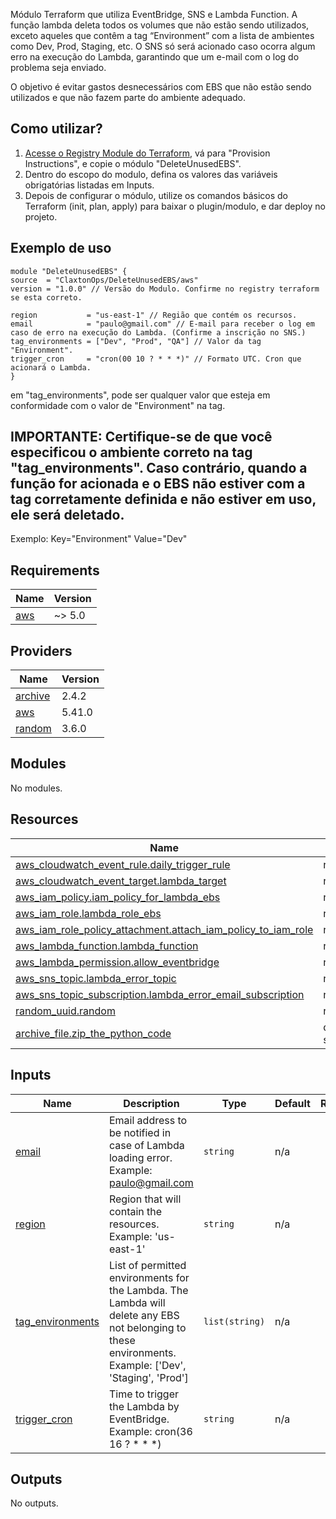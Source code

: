 Módulo Terraform que utiliza EventBridge, SNS e Lambda Function. A função lambda deleta todos os volumes que não estão sendo utilizados, exceto aqueles que contêm a tag “Environment” com a lista de ambientes como Dev, Prod, Staging, etc. O SNS só será acionado caso ocorra algum erro na execução do Lambda, garantindo que um e-mail com o log do problema seja enviado.

O objetivo é evitar gastos desnecessários com EBS que não estão sendo utilizados e que não fazem parte do ambiente adequado.

## Como utilizar?

1. [Acesse o Registry Module do Terraform](https://registry.terraform.io/modules/ClaxtonOps/DeleteUnusedEBS/aws/latest), vá para "Provision Instructions", e copie o módulo "DeleteUnusedEBS".
2. Dentro do escopo do modulo, defina os valores das variáveis obrigatórias listadas em Inputs.
3. Depois de configurar o módulo, utilize os comandos básicos do Terraform (init, plan, apply) para baixar o plugin/modulo, e dar deploy no projeto.

## Exemplo de uso
```
module "DeleteUnusedEBS" {
source  = "ClaxtonOps/DeleteUnusedEBS/aws"
version = "1.0.0" // Versão do Modulo. Confirme no registry terraform se esta correto.

region           = "us-east-1" // Região que contém os recursos.
email            = "paulo@gmail.com" // E-mail para receber o log em caso de erro na execução do Lambda. (Confirme a inscrição no SNS.)
tag_environments = ["Dev", "Prod", "QA"] // Valor da tag "Environment".
trigger_cron     = "cron(00 10 ? * * *)" // Formato UTC. Cron que acionará o Lambda.
}

```
em "tag_environments", pode ser qualquer valor que esteja em conformidade com o valor de "Environment" na tag.

## IMPORTANTE: Certifique-se de que você especificou o ambiente correto na tag "tag_environments". Caso contrário, quando a função for acionada e o EBS não estiver com a tag corretamente definida e não estiver em uso, ele será deletado.
Exemplo:
Key="Environment"
Value="Dev"

## Requirements

| Name | Version |
|------|---------|
| <a name="requirement_aws"></a> [aws](#requirement\_aws) | ~> 5.0 |

## Providers

| Name | Version |
|------|---------|
| <a name="provider_archive"></a> [archive](#provider\_archive) | 2.4.2 |
| <a name="provider_aws"></a> [aws](#provider\_aws) | 5.41.0 |
| <a name="provider_random"></a> [random](#provider\_random) | 3.6.0 |

## Modules

No modules.

## Resources

| Name | Type |
|------|------|
| [aws_cloudwatch_event_rule.daily_trigger_rule](https://registry.terraform.io/providers/hashicorp/aws/latest/docs/resources/cloudwatch_event_rule) | resource |
| [aws_cloudwatch_event_target.lambda_target](https://registry.terraform.io/providers/hashicorp/aws/latest/docs/resources/cloudwatch_event_target) | resource |
| [aws_iam_policy.iam_policy_for_lambda_ebs](https://registry.terraform.io/providers/hashicorp/aws/latest/docs/resources/iam_policy) | resource |
| [aws_iam_role.lambda_role_ebs](https://registry.terraform.io/providers/hashicorp/aws/latest/docs/resources/iam_role) | resource |
| [aws_iam_role_policy_attachment.attach_iam_policy_to_iam_role](https://registry.terraform.io/providers/hashicorp/aws/latest/docs/resources/iam_role_policy_attachment) | resource |
| [aws_lambda_function.lambda_function](https://registry.terraform.io/providers/hashicorp/aws/latest/docs/resources/lambda_function) | resource |
| [aws_lambda_permission.allow_eventbridge](https://registry.terraform.io/providers/hashicorp/aws/latest/docs/resources/lambda_permission) | resource |
| [aws_sns_topic.lambda_error_topic](https://registry.terraform.io/providers/hashicorp/aws/latest/docs/resources/sns_topic) | resource |
| [aws_sns_topic_subscription.lambda_error_email_subscription](https://registry.terraform.io/providers/hashicorp/aws/latest/docs/resources/sns_topic_subscription) | resource |
| [random_uuid.random](https://registry.terraform.io/providers/hashicorp/random/latest/docs/resources/uuid) | resource |
| [archive_file.zip_the_python_code](https://registry.terraform.io/providers/hashicorp/archive/latest/docs/data-sources/file) | data source |

## Inputs

| Name | Description | Type | Default | Required |
|------|-------------|------|---------|:--------:|
| <a name="input_email"></a> [email](#input\_email) | Email address to be notified in case of Lambda loading error. Example: paulo@gmail.com | `string` | n/a | yes |
| <a name="input_region"></a> [region](#input\_region) | Region that will contain the resources. Example: 'us-east-1' | `string` | n/a | yes |
| <a name="input_tag_environments"></a> [tag\_environments](#input\_tag\_environments) | List of permitted environments for the Lambda. The Lambda will delete any EBS not belonging to these environments. Example: ['Dev', 'Staging', 'Prod'] | `list(string)` | n/a | yes |
| <a name="input_trigger_cron"></a> [trigger\_cron](#input\_trigger\_cron) | Time to trigger the Lambda by EventBridge. Example: cron(36 16 ? * * *) | `string` | n/a | yes |

## Outputs

No outputs.
